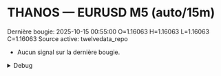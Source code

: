 # THANOS — EURUSD M5 (auto/15m)
Dernière bougie: 2025-10-15 00:55:00  O=1.16063  H=1.16063  L=1.16063  C=1.16063
Source active: twelvedata_repo

- Aucun signal sur la dernière bougie.

<details><summary>Debug</summary>

- TD_API_KEY manquant.

</details>